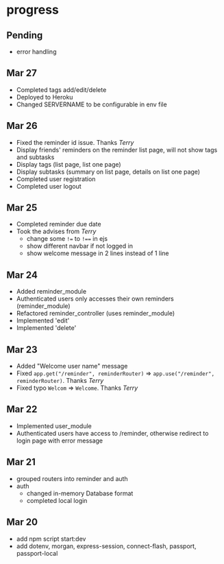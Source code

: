 # progress

## Pending
* error handling

## Mar 27
* Completed tags add/edit/delete
* Deployed to Heroku
* Changed SERVERNAME to be configurable in env file
## Mar 26
* Fixed the reminder id issue. Thanks *Terry*
* Display friends' reminders on the reminder list page, will not show tags and subtasks
* Display tags (list page, list one page)
* Display subtasks (summary on list page, details on list one page)
* Completed user registration
* Completed user logout
## Mar 25
* Completed reminder due date
* Took the advises from *Terry*
  * change some `!=` to `!==` in ejs
  * show different navbar if not logged in
  * show welcome message in 2 lines instead of 1 line
## Mar 24
* Added reminder_module
* Authenticated users only accesses their own reminders (reminder_module)
* Refactored reminder_controller (uses reminder_module)
* Implemented 'edit'
* Implemented 'delete'
## Mar 23
* Added "Welcome user name" message
* Fixed `app.get("/reminder", reminderRouter)` => `app.use("/reminder", reminderRouter)`. Thanks *Terry*
* Fixed typo `Welcom` => `Welcome`. Thanks *Terry*


## Mar 22
* Implemented user_module
* Authenticated users have access to /reminder, otherwise redirect to login page with error message


## Mar 21
* grouped routers into reminder and auth
* auth
  * changed in-memory Database format
  * completed local login

## Mar 20
* add npm script start:dev
* add dotenv, morgan, express-session, connect-flash, passport, passport-local
